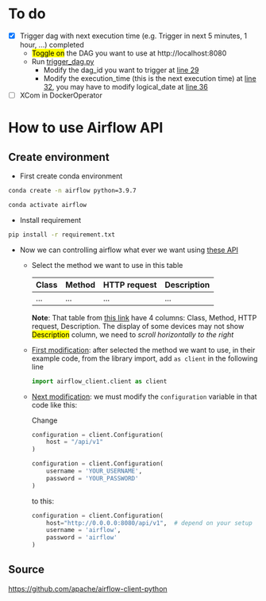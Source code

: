 # To do
- [x] Trigger dag with next execution time (e.g. Trigger in next 5 minutes, 1 hour, ...) completed
    - <mark>Toggle on</mark> the DAG you want to use at http://localhost:8080
    - Run [trigger_dag.py](trigger_dag.py)
        - Modify the dag_id you want to trigger at [line 29](https://github.com/TianHuijun/airflow-deeplake-ml/blob/test_img/Airflow_API/trigger_dag.py#L29)
        - Modify the execution_time (this is the next execution time) at [line 32](https://github.com/TianHuijun/airflow-deeplake-ml/blob/test_img/Airflow_API/trigger_dag.py#L32), you may have to modify logical_date at [line 36](https://github.com/TianHuijun/airflow-deeplake-ml/blob/test_img/Airflow_API/trigger_dag.py#L36)
- [ ] XCom in DockerOperator

# How to use Airflow API
## Create environment
- First create conda environment
```bash
conda create -n airflow python=3.9.7
```

```bash
conda activate airflow
```

- Install requirement
```bash
pip install -r requirement.txt
```

- Now we can controlling airflow what ever we want using [these API](https://github.com/apache/airflow-client-python/tree/main/airflow_client#documentation-for-api-endpoints)
    - Select the method we want to use in this table
 
      | Class | Method | HTTP request | Description |
      | ------ | ------ | ------ | ------ |
      | ... | ... | ... | ... |

      **Note**: That table from [this link](https://github.com/apache/airflow-client-python/tree/main/airflow_client#documentation-for-api-endpoints) have 4 columns: Class, Method, HTTP request, Description. The display of some devices may not show <mark>Description</mark> column, we need to *scroll horizontally to the right*

        
    - <ins>First modification</ins>: after selected the method we want to use, in their example code, from the library import, add `as client` in the following line
        ```python
        import airflow_client.client as client
        ```
    - <ins>Next modification</ins>: we must modify the `configuration` variable in that code like this:

        Change
        ```python
        configuration = client.Configuration(
            host = "/api/v1"
        )

        configuration = client.Configuration(
            username = 'YOUR_USERNAME',
            password = 'YOUR_PASSWORD'
        )
        ```
        to this:
        ```python
        configuration = client.Configuration(
            host="http://0.0.0.0:8080/api/v1",  # depend on your setup
            username = 'airflow',
            password = 'airflow'
        )
        ```

## Source
https://github.com/apache/airflow-client-python
